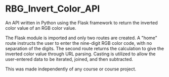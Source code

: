 # RBG_Invert_Color_API
An API written in Python using the Flask framework to return the inverted color value of an RGB color value.

The Flask module is imported and only two routes are created. A "home" route instructs the user to enter the nine-digit RGB color code, with no separation of the digits. The second route returns the calculation to give the inverted color value through URL parsing. Casting is utilized to allow the user-entered data to be iterated, joined, and then subtracted.

This was made independently of any course or course project.

